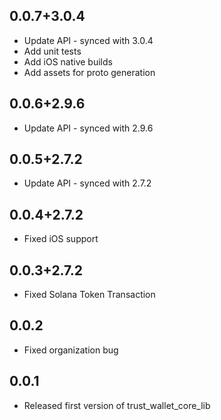## 0.0.7+3.0.4
* Update API - synced with 3.0.4
* Add unit tests
* Add iOS native builds
* Add assets for proto generation
## 0.0.6+2.9.6
* Update API - synced with 2.9.6
## 0.0.5+2.7.2
* Update API - synced with 2.7.2
## 0.0.4+2.7.2
* Fixed iOS support
## 0.0.3+2.7.2
* Fixed Solana Token Transaction
## 0.0.2
* Fixed organization bug
## 0.0.1
* Released first version of trust_wallet_core_lib 
